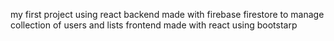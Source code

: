 my first project using react
backend made with firebase firestore to manage collection of users and lists
frontend made with react using bootstarp
